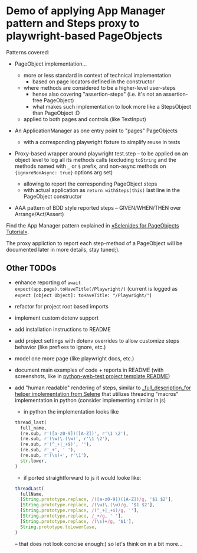 # Demo of applying App Manager pattern and Steps proxy to playwright-based PageObjects

Patterns covered:

* PageObject implementation...
  * more or less standard in context of technical implementation
    * based on page locators defined in the constructor
  * where methods are considered to be a higher-level user-steps
    * hense also covering "assertion-steps" (i.e. it's not an assertion-free PageObject)
    * what makes such implementation to look more like a StepsObject than PageObject :D
  * applied to both pages and controls (like TextInput)
* An ApplicationManager as one entry point to "pages" PageObjects
  * with a corresponding playwright fixture to simplify reuse in tests
* Proxy-based wrapper around playwright test.step – to be applied on an object level to log all its methods calls (excluding `toString` and the methods named with `_` or `$` prefix, and non-async methods on `{ignoreNonAsync: true}` options arg set)
  * allowing to report the corresponding PageObject steps
  * with actual application as `return withSteps(this)` last line in the PageObject constructor

* AAA pattern of BDD style reported steps – GIVEN/WHEN/THEN over Arrange/Act/Assert)

Find the App Manager pattern explained in [«Selenides for PageObjects Tutorial»](https://autotest.how/selenides-for-page-objects-tutorial-md).

The proxy appliction to report each step-method of a PageObject will be documented later in more details, stay tuned;).

## Other TODOs

* enhance reporting of `await expect(app.page).toHaveTitle(/Playwright/)`
  (current is logged as `expect [object Object]: toHaveTitle: "/Playwright/"`)
* refactor for project root based imports
* implement custom dotenv support
* add installation instructions to README
* add project settings with dotenv overrides to allow customize steps behavior (like prefixes to ignore, etc.)
* model one more page (like playwright docs, etc.)
* document main examples of code + reports in README (with screenshots, like in [python-web-test project template README](https://github.com/yashaka/python-web-test?tab=readme-ov-file#details))
* add "human readable" rendering of steps, similar to [_full_description_for helper implementation from Selene](https://github.com/yashaka/selene/blob/master/selene/common/_typing_functions.py#L119) that utilizes threading "macros" implementation in python (consider implementing similar in js)
  * in python the implementation looks like

  ```python
  thread_last(
    full_name,
    (re.sub, r'([a-z0-9])([A-Z])', r'\1 \2'),
    (re.sub, r'(\w)\.(\w)', r'\1 \2'),
    (re.sub, r'(^_+|_+$)', ''),
    (re.sub, r'_+', ' '),
    (re.sub, r'(\s)+', r'\1'),
    str.lower,
  )
  ```
  * if ported straightforward to js it would looke like:

  ```js
  threadLast(
    fullName,
    [String.prototype.replace, /([a-z0-9])([A-Z])/g, '$1 $2'],
    [String.prototype.replace, /(\w)\.(\w)/g, '$1 $2'],
    [String.prototype.replace, /(^_+|_+$)/g, ''],
    [String.prototype.replace, /_+/g, ' '],
    [String.prototype.replace, /(\s)+/g, '$1'],
    String.prototype.toLowerCase,
  )
  ```

  – that does not look concise enough:) so let's think on in a bit more...
